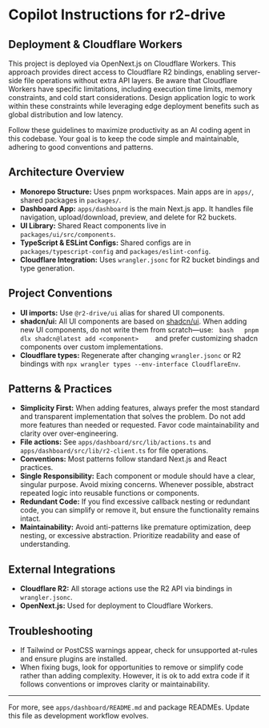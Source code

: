 # Copilot Instructions for r2-drive

## Deployment & Cloudflare Workers

This project is deployed via OpenNext.js on Cloudflare Workers. This approach provides direct access to Cloudflare R2 bindings, enabling server-side file operations without extra API layers. Be aware that Cloudflare Workers have specific limitations, including execution time limits, memory constraints, and cold start considerations. Design application logic to work within these constraints while leveraging edge deployment benefits such as global distribution and low latency.

Follow these guidelines to maximize productivity as an AI coding agent in this codebase. Your goal is to keep the code simple and maintainable, adhering to good conventions and patterns.

## Architecture Overview

- **Monorepo Structure:** Uses pnpm workspaces. Main apps are in `apps/`, shared packages in `packages/`.
- **Dashboard App:** `apps/dashboard` is the main Next.js app. It handles file navigation, upload/download, preview, and delete for R2 buckets.
- **UI Library:** Shared React components live in `packages/ui/src/components`.
- **TypeScript & ESLint Configs:** Shared configs are in `packages/typescript-config` and `packages/eslint-config`.
- **Cloudflare Integration:** Uses `wrangler.jsonc` for R2 bucket bindings and type generation.

## Project Conventions

- **UI imports:** Use `@r2-drive/ui` alias for shared UI components.
- **shadcn/ui:** All UI components are based on [shadcn/ui](https://ui.shadcn.com/). When adding new UI components, do not write them from scratch—use:
    `bash
  pnpm dlx shadcn@latest add <component>
  `
    and prefer customizing shadcn components over custom implementations.
- **Cloudflare types:** Regenerate after changing `wrangler.jsonc` or R2 bindings with `npx wrangler types --env-interface CloudflareEnv`.

## Patterns & Practices

- **Simplicity First:** When adding features, always prefer the most standard and transparent implementation that solves the problem. Do not add more features than needed or requested. Favor code maintainability and clarity over over-engineering.
- **File actions:** See `apps/dashboard/src/lib/actions.ts` and `apps/dashboard/src/lib/r2-client.ts` for file operations.
- **Conventions:** Most patterns follow standard Next.js and React practices.
- **Single Responsibility:** Each component or module should have a clear, singular purpose. Avoid mixing concerns. Whenever possible, abstract repeated logic into reusable functions or components.
- **Redundant Code:** If you find excessive callback nesting or redundant code, you can simplify or remove it, but ensure the functionality remains intact.
- **Maintainability:** Avoid anti-patterns like premature optimization, deep nesting, or excessive abstraction. Prioritize readability and ease of understanding.

## External Integrations

- **Cloudflare R2:** All storage actions use the R2 API via bindings in `wrangler.jsonc`.
- **OpenNext.js:** Used for deployment to Cloudflare Workers.

## Troubleshooting

- If Tailwind or PostCSS warnings appear, check for unsupported at-rules and ensure plugins are installed.
- When fixing bugs, look for opportunities to remove or simplify code rather than adding complexity. However, it is ok to add extra code if it follows conventions or improves clarity or maintainability.

---

For more, see `apps/dashboard/README.md` and package READMEs. Update this file as development workflow evolves.
